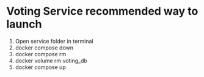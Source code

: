 # Voting Service recommended way to launch

1. Open service folder in terminal
2. docker compose down
3. docker compose rm
4. docker volume rm voting_db
5. docker compose up